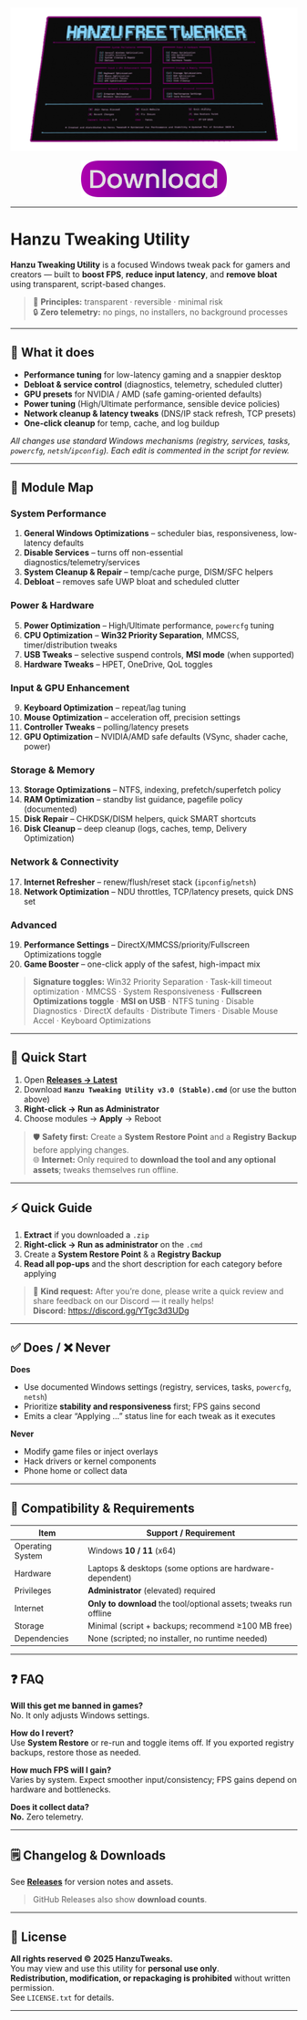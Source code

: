 <p align="center">
  <img src="https://raw.githubusercontent.com/hanzutweaks/utility/main/images/showcase.png" alt="Hanzu Tweaking Utility showcase">
</p>

<p align="center">
  <a href="https://github.com/hanzutweaks/utility/releases/latest/download/Hanzu%20Tweaking%20Utility%20v3.0%20%28Stable%29.cmd" target="_blank" rel="noopener">
    <img src="https://raw.githubusercontent.com/hanzutweaks/utility/main/images/download_button.png" alt="Download Hanzu Tweaking Utility v3.0 (Stable)">
  </a>
</p>

---

# Hanzu Tweaking Utility

**Hanzu Tweaking Utility** is a focused Windows tweak pack for gamers and creators — built to **boost FPS**, **reduce input latency**, and **remove bloat** using transparent, script-based changes.

> 🧠 **Principles:** transparent · reversible · minimal risk  
> 🔒 **Zero telemetry:** no pings, no installers, no background processes

---

## 🎯 What it does

- **Performance tuning** for low-latency gaming and a snappier desktop  
- **Debloat & service control** (diagnostics, telemetry, scheduled clutter)  
- **GPU presets** for NVIDIA / AMD (safe gaming-oriented defaults)  
- **Power tuning** (High/Ultimate performance, sensible device policies)  
- **Network cleanup & latency tweaks** (DNS/IP stack refresh, TCP presets)  
- **One-click cleanup** for temp, cache, and log buildup  

_All changes use standard Windows mechanisms (registry, services, tasks, `powercfg`, `netsh`/`ipconfig`). Each edit is commented in the script for review._

---

## 🧭 Module Map

### System Performance
1) **General Windows Optimizations** – scheduler bias, responsiveness, low-latency defaults  
2) **Disable Services** – turns off non-essential diagnostics/telemetry/services  
3) **System Cleanup & Repair** – temp/cache purge, DISM/SFC helpers  
4) **Debloat** – removes safe UWP bloat and scheduled clutter

### Power & Hardware
5) **Power Optimization** – High/Ultimate performance, `powercfg` tuning  
6) **CPU Optimization** – **Win32 Priority Separation**, MMCSS, timer/distribution tweaks  
7) **USB Tweaks** – selective suspend controls, **MSI mode** (when supported)  
8) **Hardware Tweaks** – HPET, OneDrive, QoL toggles

### Input & GPU Enhancement
9) **Keyboard Optimization** – repeat/lag tuning  
10) **Mouse Optimization** – acceleration off, precision settings  
11) **Controller Tweaks** – polling/latency presets  
12) **GPU Optimization** – NVIDIA/AMD safe defaults (VSync, shader cache, power)

### Storage & Memory
13) **Storage Optimizations** – NTFS, indexing, prefetch/superfetch policy  
14) **RAM Optimization** – standby list guidance, pagefile policy (documented)  
15) **Disk Repair** – CHKDSK/DISM helpers, quick SMART shortcuts  
16) **Disk Cleanup** – deep cleanup (logs, caches, temp, Delivery Optimization)

### Network & Connectivity
17) **Internet Refresher** – renew/flush/reset stack (`ipconfig`/`netsh`)  
18) **Network Optimization** – NDU throttles, TCP/latency presets, quick DNS set

### Advanced
19) **Performance Settings** – DirectX/MMCSS/priority/Fullscreen Optimizations toggle  
20) **Game Booster** – one-click apply of the safest, high-impact mix

> **Signature toggles:** Win32 Priority Separation · Task-kill timeout optimization · MMCSS · System Responsiveness · **Fullscreen Optimizations toggle** · **MSI on USB** · NTFS tuning · Disable Diagnostics · DirectX defaults · Distribute Timers · Disable Mouse Accel · Keyboard Optimizations

---

## 🚀 Quick Start

1. Open **[Releases → Latest](https://github.com/hanzutweaks/utility/releases/latest)**  
2. Download **`Hanzu Tweaking Utility v3.0 (Stable).cmd`** (or use the button above)  
3. **Right-click → Run as Administrator**  
4. Choose modules → **Apply** → Reboot

> 🛡️ **Safety first:** Create a **System Restore Point** and a **Registry Backup** before applying changes.  
> 🌐 **Internet:** Only required to **download the tool and any optional assets**; tweaks themselves run offline.

---

## ⚡ Quick Guide

1) **Extract** if you downloaded a `.zip`  
2) **Right-click → Run as administrator** on the `.cmd`  
3) Create a **System Restore Point** & a **Registry Backup**  
4) **Read all pop-ups** and the short description for each category before applying

> 💬 **Kind request:**
> After you’re done, please write a quick review and share feedback on our Discord — it really helps!  
> **Discord:** https://discord.gg/YTgc3d3UDg

---

## ✅ Does / ❌ Never

**Does**
- Use documented Windows settings (registry, services, tasks, `powercfg`, `netsh`)  
- Prioritize **stability and responsiveness** first; FPS gains second  
- Emits a clear “Applying …” status line for each tweak as it executes

**Never**
- Modify game files or inject overlays  
- Hack drivers or kernel components  
- Phone home or collect data

---

## 🧩 Compatibility & Requirements

| Item                | Support / Requirement                              |
|---------------------|-----------------------------------------------------|
| Operating System    | Windows **10 / 11** (x64)                           |
| Hardware            | Laptops & desktops (some options are hardware-dependent) |
| Privileges          | **Administrator** (elevated) required               |
| Internet            | **Only to download** the tool/optional assets; tweaks run offline |
| Storage             | Minimal (script + backups; recommend ≥100 MB free)  |
| Dependencies        | None (scripted; no installer, no runtime needed)    |

---

## ❓ FAQ

**Will this get me banned in games?**  
No. It only adjusts Windows settings.

**How do I revert?**  
Use **System Restore** or re-run and toggle items off. If you exported registry backups, restore those as needed.

**How much FPS will I gain?**  
Varies by system. Expect smoother input/consistency; FPS gains depend on hardware and bottlenecks.

**Does it collect data?**  
**No.** Zero telemetry.

---

## 🗒️ Changelog & Downloads

See **[Releases](https://github.com/hanzutweaks/utility/releases)** for version notes and assets.  
> GitHub Releases also show **download counts**.

---

## 📄 License

**All rights reserved © 2025 HanzuTweaks.**  
You may view and use this utility for **personal use only**.  
**Redistribution, modification, or repackaging is prohibited** without written permission.  
See `LICENSE.txt` for details.

---
